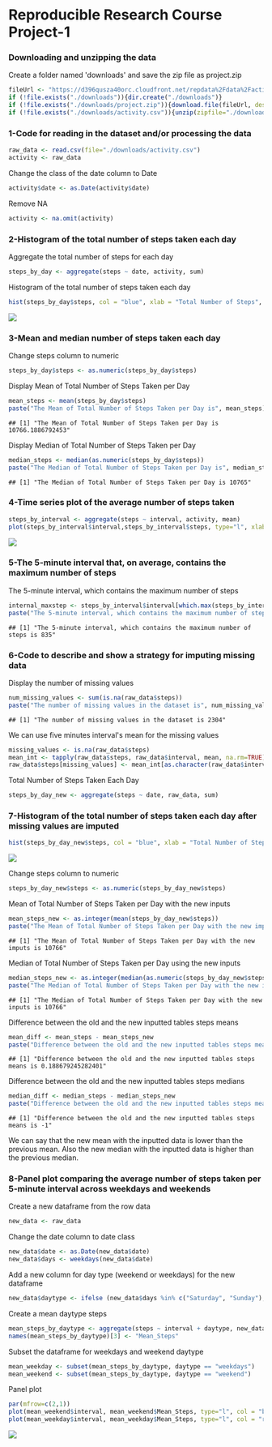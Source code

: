 # Reproducible Research Course Project-1



### Downloading and unzipping the data
Create a folder named 'downloads' and save the zip file as project.zip

```r
fileUrl <- "https://d396qusza40orc.cloudfront.net/repdata%2Fdata%2Factivity.zip"
if (!file.exists("./downloads")){dir.create("./downloads")}
if (!file.exists("./downloads/project.zip")){download.file(fileUrl, destfile="./downloads/project.zip", method="curl")}
if (!file.exists("./downloads/activity.csv")){unzip(zipfile="./downloads/project.zip", exdir="./downloads/")}
```

### 1-Code for reading in the dataset and/or processing the data

```r
raw_data <- read.csv(file="./downloads/activity.csv")
activity <- raw_data
```

Change the class of the date column to Date

```r
activity$date <- as.Date(activity$date)
```

Remove NA

```r
activity <- na.omit(activity)
```

### 2-Histogram of the total number of steps taken each day
Aggregate the total number of steps for each day

```r
steps_by_day <- aggregate(steps ~ date, activity, sum)
```

Histogram of the total number of steps taken each day

```r
hist(steps_by_day$steps, col = "blue", xlab = "Total Number of Steps", ylab = "Frequency", main = "Total Number of Steps Taken Each Day")
```

![](PA1_template_files/figure-html/histogram1-1.png)<!-- -->

### 3-Mean and median number of steps taken each day
Change steps column to numeric

```r
steps_by_day$steps <- as.numeric(steps_by_day$steps)
```

Display Mean of Total Number of Steps Taken per Day

```r
mean_steps <- mean(steps_by_day$steps)
paste("The Mean of Total Number of Steps Taken per Day is", mean_steps)
```

```
## [1] "The Mean of Total Number of Steps Taken per Day is 10766.1886792453"
```

Display Median of Total Number of Steps Taken per Day

```r
median_steps <- median(as.numeric(steps_by_day$steps))
paste("The Median of Total Number of Steps Taken per Day is", median_steps)
```

```
## [1] "The Median of Total Number of Steps Taken per Day is 10765"
```

### 4-Time series plot of the average number of steps taken

```r
steps_by_interval <- aggregate(steps ~ interval, activity, mean)
plot(steps_by_interval$interval,steps_by_interval$steps, type="l", xlab="Interval", ylab="Number of Steps",main="Average Number of Steps Taken in Each Interval")
```

![](PA1_template_files/figure-html/plot1-1.png)<!-- -->
### 5-The 5-minute interval that, on average, contains the maximum number of steps
The 5-minute interval, which contains the maximum number of steps

```r
internal_maxstep <- steps_by_interval$interval[which.max(steps_by_interval$steps)]
paste("The 5-minute interval, which contains the maximum number of steps is", internal_maxstep)
```

```
## [1] "The 5-minute interval, which contains the maximum number of steps is 835"
```

### 6-Code to describe and show a strategy for imputing missing data
Display the number of missing values

```r
num_missing_values <- sum(is.na(raw_data$steps))
paste("The number of missing values in the dataset is", num_missing_values)
```

```
## [1] "The number of missing values in the dataset is 2304"
```

We can use five minutes interval's mean for the missing values

```r
missing_values <- is.na(raw_data$steps)
mean_int <- tapply(raw_data$steps, raw_data$interval, mean, na.rm=TRUE)
raw_data$steps[missing_values] <- mean_int[as.character(raw_data$interval[missing_values])]
```

Total Number of Steps Taken Each Day

```r
steps_by_day_new <- aggregate(steps ~ date, raw_data, sum)
```

### 7-Histogram of the total number of steps taken each day after missing values are imputed

```r
hist(steps_by_day_new$steps, col = "blue", xlab = "Total Number of Steps", ylab = "Frequency", main = "Total Number of Steps Taken Each Day with the new inputs")
```

![](PA1_template_files/figure-html/histogram2-1.png)<!-- -->

Change steps column to numeric

```r
steps_by_day_new$steps <- as.numeric(steps_by_day_new$steps)
```

Mean of Total Number of Steps Taken per Day with the new inputs

```r
mean_steps_new <- as.integer(mean(steps_by_day_new$steps))
paste("The Mean of Total Number of Steps Taken per Day with the new imputs is", mean_steps_new)
```

```
## [1] "The Mean of Total Number of Steps Taken per Day with the new imputs is 10766"
```

Median of Total Number of Steps Taken per Day using the new inputs

```r
median_steps_new <- as.integer(median(as.numeric(steps_by_day_new$steps)))
paste("The Median of Total Number of Steps Taken per Day with the new inputs is", median_steps_new)
```

```
## [1] "The Median of Total Number of Steps Taken per Day with the new inputs is 10766"
```

Difference between the old and the new inputted tables steps means

```r
mean_diff <- mean_steps - mean_steps_new
paste("Difference between the old and the new inputted tables steps means is", mean_diff)
```

```
## [1] "Difference between the old and the new inputted tables steps means is 0.188679245282401"
```

Difference between the old and the new inputted tables steps medians

```r
median_diff <- median_steps - median_steps_new
paste("Difference between the old and the new inputted tables steps means is", median_diff)
```

```
## [1] "Difference between the old and the new inputted tables steps means is -1"
```
We can say that the new mean with the inputted data is lower than the previous mean.
Also the new median with the inputted data is higher than the previous median.

### 8-Panel plot comparing the average number of steps taken per 5-minute interval across weekdays and weekends
Create a new dataframe from the row data

```r
new_data <- raw_data
```

Change the date column to date class

```r
new_data$date <- as.Date(new_data$date)
new_data$days <- weekdays(new_data$date)
```

Add a new column for day type (weekend or weekdays) for the new dataframe

```r
new_data$daytype <- ifelse (new_data$days %in% c("Saturday", "Sunday"), "weekend", "weekdays")
```

Create a mean daytype steps

```r
mean_steps_by_daytype <- aggregate(steps ~ interval + daytype, new_data, mean)
names(mean_steps_by_daytype)[3] <- "Mean_Steps"
```

Subset the dataframe for weekdays and weekend daytype

```r
mean_weekday <- subset(mean_steps_by_daytype, daytype == "weekdays")
mean_weekend <- subset(mean_steps_by_daytype, daytype == "weekend")
```

Panel plot

```r
par(mfrow=c(2,1))
plot(mean_weekend$interval, mean_weekend$Mean_Steps, type="l", col = "blue", ylab = "Steps", xlab = "Interval", main = "Average Number of Steps on Weekends")
plot(mean_weekday$interval, mean_weekday$Mean_Steps, type="l", col = "red", ylab = "Steps", xlab = "Interval", main = "Average Number of Steps on Weekdays")
```

![](PA1_template_files/figure-html/plot2-1.png)<!-- -->
